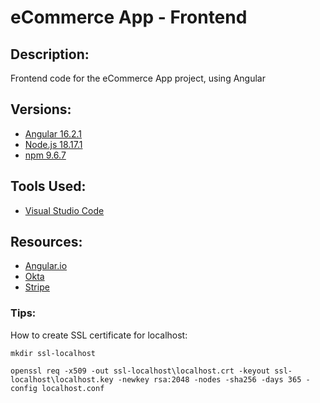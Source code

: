 # eCommerce App - Frontend

## Description:
Frontend code for the eCommerce App project, using Angular

## Versions:
- [Angular 16.2.1](https://angular.io/)
- [Node.js 18.17.1](https://nodejs.org/en)
- [npm 9.6.7](https://www.npmjs.com/)

## Tools Used:
- [Visual Studio Code](https://code.visualstudio.com/)

## Resources:
- [Angular.io](https://angular.io/)
- [Okta](https://www.okta.com/)
- [Stripe](https://stripe.com/en-nl)

### Tips:
How to create SSL certificate for localhost:
```
mkdir ssl-localhost
```
```
openssl req -x509 -out ssl-localhost\localhost.crt -keyout ssl-localhost\localhost.key -newkey rsa:2048 -nodes -sha256 -days 365 -config localhost.conf
```